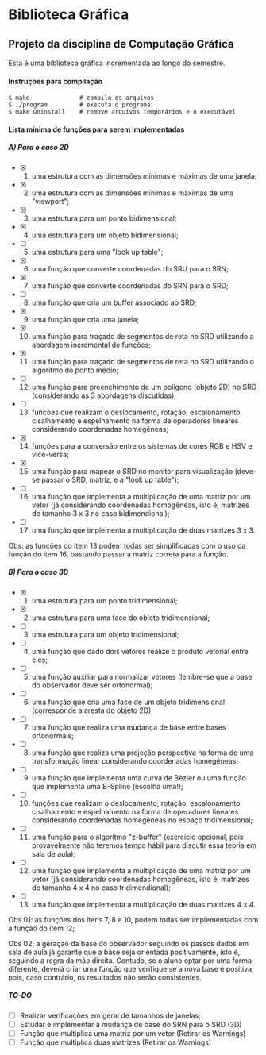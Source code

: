 # Biblioteca Gráfica
## Projeto da disciplina de Computação Gráfica

Esta é uma biblioteca gráfica incrementada ao longo do semestre.

#### Instruções para compilação

```
$ make              # compila os arquivos
$ ./program         # executa o programa
$ make uninstall    # remove arquivos temporários e o executável
```

#### Lista mínima de funções para serem implementadas
##### A) Para o caso 2D

- [x] 1) uma estrutura com as dimensões mínimas e máximas de uma janela;
- [x] 2) uma estrutura com as dimensões mínimas e máximas de uma "viewport";
- [x] 3) uma estrutura para um ponto bidimensional;
- [x] 4) uma estrutura para um objeto bidimensional;
- [ ] 5) uma estrutura para uma "look up table";
- [x] 6) uma função que converte coordenadas do SRU para o SRN;
- [x] 7) uma função que converte coordenadas do SRN para o SRD;
- [ ] 8) uma função que cria um buffer associado ao SRD;
- [x] 9) uma função que cria uma janela;
- [x] 10) uma função para traçado de segmentos de reta no SRD utilizando a abordagem incremental de funções;
- [x] 11) uma função para traçado de segmentos de reta no SRD utilizando o algoritmo do ponto médio;
- [ ] 12) uma função para preenchimento de um polígono (objeto 2D) no SRD (considerando as 3 abordagens discutidas);
- [ ] 13) funcões que realizam o deslocamento, rotação, escalonamento, cisalhamento e espelhamento na forma de operadores lineares considerando coordenadas homegêneas;
- [x] 14) funções para a conversão entre os sistemas de cores RGB e HSV e vice-versa;
- [x] 15) uma função para mapear o SRD no monitor para visualização (deve-se passar o SRD, matriz, e a "look up table");
- [ ] 16) uma função que implementa a multiplicação de uma matriz por um vetor (já considerando coordenadas homogêneas, isto é, matrizes de tamanho 3 x 3 no caso bidimendional);
- [ ] 17) uma função que implementa a multiplicação de duas matrizes 3 x 3.

Obs: as funções do item 13 podem todas ser simplificadas com o uso da função do item 16, bastando passar a matriz correta
para a função.

##### B) Para o caso 3D

- [x] 1) uma estrutura para um ponto tridimensional;
- [x] 2) uma estrutura para uma face do objeto tridimensional;
- [ ] 3) uma estrutura para um objeto tridimensional;
- [ ] 4) uma função que dado dois vetores realize o produto vetorial entre eles;
- [ ] 5) uma função auxiliar para normalizar vetores (lembre-se que a base do observador deve ser ortonormal);
- [ ] 6) uma função que cria uma face de um objeto tridimensional (corresponde a aresta do objeto 2D);
- [ ] 7) uma função que realiza uma mudança de base entre bases ortonormais;
- [ ] 8) uma função que realiza uma projeção perspectiva na forma de uma transformação linear considerando coordenadas homegêneas;
- [ ] 9) uma função que implementa uma curva de Bèzier ou uma função que implementa uma B-Spline (escolha uma!);
- [ ] 10) funções que realizam o deslocamento, rotação, escalonamento, cisalhamento e espelhamento na forma de operadores lineares considerando coordenadas homegêneas no espaço tridimensional;
- [ ] 11) uma função para o algoritmo "z-buffer" (exercício opcional, pois provavelmente não teremos tempo hábil para discutir essa teoria em sala de aula);
- [ ] 12) uma função que implementa a multiplicação de uma matriz por um vetor (já considerando coordenadas homogêneas, isto é, matrizes de tamanho 4 x 4 no caso tridimendional);
- [ ] 13) uma função que implementa a multiplicação de duas matrizes 4 x 4.

Obs 01: as funções dos itens 7, 8 e 10, podem todas ser implementadas com a função do item 12;

Obs 02: a geração da base do observador seguindo os passos dados em sala de aula já garante que a base seja orientada
positivamente, isto é, seguindo a regra da mão direita. Contudo, se o aluno optar por uma forma diferente, deverá criar
uma função que verifique se a nova base é positiva, pois, caso contrário, os resultados não serão consistentes.

##### TO-DO

- [ ] Realizar verificações em geral de tamanhos de janelas;
- [ ] Estudar e implementar a mudança de base do SRN para o SRD (3D)
- [ ] Função que multiplica uma matriz por um vetor (Retirar os Warnings) 
- [ ] Função que multiplica duas matrizes (Retirar os Warnings)
